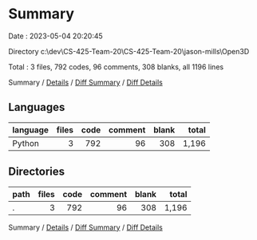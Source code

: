 # Summary

Date : 2023-05-04 20:20:45

Directory c:\\dev\\CS-425-Team-20\\CS-425-Team-20\\jason-mills\\Open3D

Total : 3 files,  792 codes, 96 comments, 308 blanks, all 1196 lines

Summary / [Details](details.md) / [Diff Summary](diff.md) / [Diff Details](diff-details.md)

## Languages
| language | files | code | comment | blank | total |
| :--- | ---: | ---: | ---: | ---: | ---: |
| Python | 3 | 792 | 96 | 308 | 1,196 |

## Directories
| path | files | code | comment | blank | total |
| :--- | ---: | ---: | ---: | ---: | ---: |
| . | 3 | 792 | 96 | 308 | 1,196 |

Summary / [Details](details.md) / [Diff Summary](diff.md) / [Diff Details](diff-details.md)